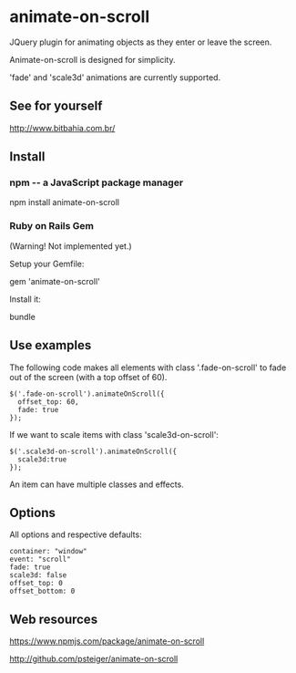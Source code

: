 # animate-on-scroll

JQuery plugin for animating objects as they enter or leave the screen.

Animate-on-scroll is designed for simplicity.

'fade' and 'scale3d' animations are currently supported.

## See for yourself

http://www.bitbahia.com.br/

## Install

### npm -- a JavaScript package manager

  npm install animate-on-scroll

### Ruby on Rails Gem

(Warning! Not implemented yet.)

Setup your Gemfile:

  gem 'animate-on-scroll'

Install it:

  bundle

## Use examples

The following code makes all elements with class '.fade-on-scroll' to fade out
of the screen (with a top offset of 60).

    $('.fade-on-scroll').animateOnScroll({
      offset_top: 60,
      fade: true
    });

If we want to scale items with class 'scale3d-on-scroll':

    $('.scale3d-on-scroll').animateOnScroll({
      scale3d:true
    });

An item can have multiple classes and effects.

## Options

All options and respective defaults:

    container: "window"
    event: "scroll"
    fade: true
    scale3d: false
    offset_top: 0
    offset_bottom: 0

## Web resources

https://www.npmjs.com/package/animate-on-scroll

http://github.com/psteiger/animate-on-scroll
